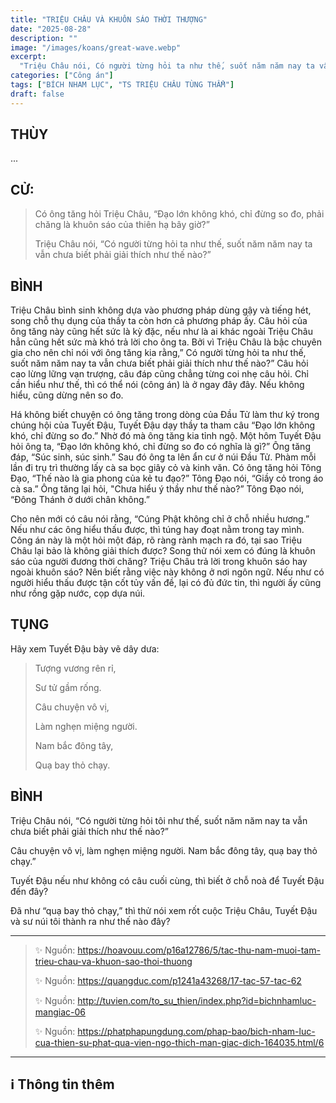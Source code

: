 ```yaml
---
title: "TRIỆU CHÂU VÀ KHUÔN SÁO THỜI THƯỢNG"
date: "2025-08-28"
description: ""
image: "/images/koans/great-wave.webp"
excerpt: 
  "Triệu Châu nói, Có người từng hỏi ta như thế, suốt năm năm nay ta vẫn chưa biết phải giải thích như thế nào?"
categories: ["Công án"]
tags: ["BÍCH NHAM LỤC", "TS TRIỆU CHÂU TÙNG THẨM"]
draft: false
---
```


## THÙY

...

## CỬ:

> Có ông tăng hỏi Triệu Châu, “Đạo lớn không khó, chỉ đừng so đo, phải chăng là khuôn sáo của thiên hạ bây giờ?” 
> 
> Triệu Châu nói, “Có người từng hỏi ta như thế, suốt năm năm nay ta vẫn chưa biết phải giải thích như thế nào?”

## BÌNH

Triệu Châu bình sinh không dựa vào phương pháp dùng gậy và tiếng hét, song chỗ thụ dụng của thầy ta còn hơn cả phương pháp ấy. Câu hỏi của ông tăng này cũng hết sức là kỳ đặc, nếu như là ai khác ngoài Triệu Châu hẳn cũng hết sức mà khó trả lời cho ông ta. Bởi vì Triệu Châu là bậc chuyên gia cho nên chỉ nói với ông tăng kia rằng,” Có người từng hỏi ta như thế, suốt năm năm nay ta vẫn chưa biết phải giải thích như thế nào?” Câu hỏi cao lừng lững vạn trượng, câu đáp cũng chẳng từng coi nhẹ câu hỏi. Chỉ cần hiểu như thế, thì có thể nói (công án) là ở ngay đây đây. Nếu không hiểu, cũng dừng nên so đo.

Há không biết chuyện có ông tăng trong dòng của Đầu Tử làm thư ký trong chúng hội của Tuyết Đậu, Tuyết Đậu dạy thầy ta tham câu “Đạo lớn không khó, chỉ đừng so đo.” Nhờ đó mà ông tăng kia tỉnh ngộ. Một hôm Tuyết Đậu hỏi ông ta, “Đạo lớn không khó, chỉ đừng so đo có nghĩa là gì?” Ông tăng đáp, “Súc sinh, súc sinh.” Sau đó ông ta lên ẩn cư ở núi Đầu Tử. Phàm mỗi lần đi trụ trì thường lấy cà sa bọc giây cỏ và kinh văn. Có ông tăng hỏi Tông Đạo, “Thế nào là gia phong của kẻ tu đạo?” Tông Đạo nói, “Giầy cỏ trong áo cà sa.” Ông tăng lại hỏi, "Chưa hiểu ý thầy như thế nào?” Tông Đạo nói, “Đông Thánh ở dưới chân không.”

Cho nên mới có câu nói rằng, “Cúng Phật không chỉ ở chỗ nhiều hương.” Nếu như các ông hiểu thấu được, thì túng hay đoạt nằm trong tay mình. Công án này là một hỏi một đáp, rõ ràng rành mạch ra đó, tại sao Triệu Châu lại bảo là không giải thích được? Song thử nói xem có đúng là khuôn sáo của người đương thời chăng? Triệu Châu trả lời trong khuôn sáo hay ngoài khuôn sáo? Nên biết rằng việc này không ở nơi ngôn ngữ. Nếu như có người hiểu thấu được tận cốt tủy vấn đề, lại có đủ đức tin, thì người ấy cũng như rồng gặp nước, cọp dựa núi.

## TỤNG

Hãy xem Tuyết Đậu bày vẽ dây dưa:

> Tượng vương rên rỉ,
>
> Sư tử gầm rống.
>
> Câu chuyện vô vị,
>
> Làm nghẹn miệng người.
>
> Nam bắc đông tây,
>
> Quạ bay thỏ chạy.

## BÌNH

Triệu Châu nói, “Có người từng hỏi tôi như thế, suốt năm năm nay ta vẫn chưa biết phải giải thích như thế nào?” 

Câu chuyện vô vị, làm nghẹn miệng người. Nam bắc đông tây, quạ bay thỏ chạy.” 

Tuyết Đậu nếu như không có câu cuối cùng, thì biết ở chỗ noà để Tuyết Đậu đến đây? 

Đã như “quạ bay thỏ chạy,” thì thử nói xem rốt cuộc Triệu Châu, Tuyết Đậu và sư núi tôi thành ra như thế nào đây?

***

> ✨ Nguồn: https://hoavouu.com/p16a12786/5/tac-thu-nam-muoi-tam-trieu-chau-va-khuon-sao-thoi-thuong
>
> ✨ Nguồn: https://quangduc.com/p1241a43268/17-tac-57-tac-62
>
> ✨ Nguồn: http://tuvien.com/to_su_thien/index.php?id=bichnhamluc-mangiac-06
>
> ✨ Nguồn: https://phatphapungdung.com/phap-bao/bich-nham-luc-cua-thien-su-phat-qua-vien-ngo-thich-man-giac-dich-164035.html/6

***

## ℹ️ Thông tin thêm

[^1]: ⭐️ <a href="https://blog.phapthihoi.org/gt-member/ts-trieu-chau-tung-tham/" target="_blank">TS TRIỆU CHÂU TÙNG THẨM</a>
